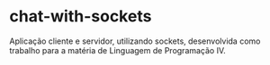 # chat-with-sockets

Aplicação cliente e servidor, utilizando sockets, desenvolvida como trabalho para a matéria de Linguagem de Programação IV. 